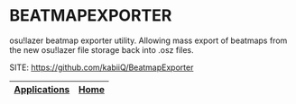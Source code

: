 # BEATMAPEXPORTER

 osu!lazer beatmap exporter utility. Allowing mass export of beatmaps from the new osu!lazer file storage back into .osz files.

 SITE: https://github.com/kabiiQ/BeatmapExporter

 | [Applications](https://portable-linux-apps.github.io/apps.html) | [Home](https://portable-linux-apps.github.io)
 | --- | --- |
